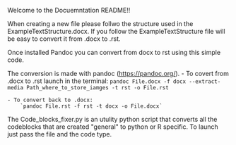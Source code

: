 Welcome to the Docuemntation README!!

When creating a new file please follwo the structure used in the ExampleTextStructure.docx.
If you follow the ExampleTextStructure file will be easy to convert it from .docx to .rst.


Once installed Pandoc you can convert from docx to rst using this simple code.

The conversion is made with pandoc (https://pandoc.org/).
	- To covert from .docx to .rst launch in the terminal:
		`pandoc File.docx -f docx --extract-media Path_where_to_store_iamges -t rst -o File.rst`

	- To convert back to .docx:
		`pandoc File.rst -f rst -t docx -o File.docx`

The Code_blocks_fixer.py is an utulity python script that converts all the codeblocks that are created "general" to python or R specific.
To launch just pass the file and the code type.